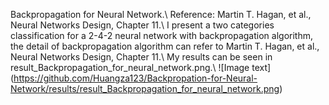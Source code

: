 Backpropagation for Neural Network.\\
Reference: Martin T. Hagan, et al., Neural Networks Design, Chapter 11.\\
I present a two categories classification for a 2-4-2 neural network with backpropagation algorithm, the detail of backpropagation algorithm can refer to Martin T. Hagan, et al., Neural Networks Design, Chapter 11.\\
My results can be seen in result_Backpropagation_for_neural_network.png.\\
![Image text] (https://github.com/Huangza123/Backpropation-for-Neural-Network/results/result_Backpropagation_for_neural_network.png)